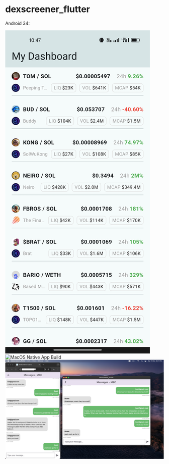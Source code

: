 # dexscreener_flutter

Android 34:

![Android](.git_meta/android-home.png)
![MacOS Native App Build](.git_meta/flutter-macos-native-app-home.png)
![Live chat](.git_meta/group-chat-using-sockets.io-and-supabase.png)
